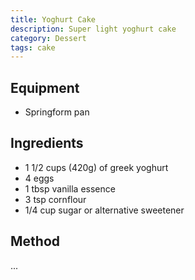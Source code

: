 ```yaml
---
title: Yoghurt Cake
description: Super light yoghurt cake
category: Dessert
tags: cake
---
```


## Equipment

- Springform pan

## Ingredients

- 1 1/2 cups (420g) of greek yoghurt
- 4 eggs
- 1 tbsp vanilla essence
- 3 tsp cornflour
- 1/4 cup sugar or alternative sweetener

## Method

...
